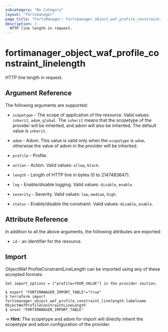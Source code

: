 ```yaml
---
subcategory: "No Category"
layout: "fortimanager"
page_title: "FortiManager: fortimanager_object_waf_profile_constraint_linelength"
description: |-
  HTTP line length in request.
---
```


# fortimanager_object_waf_profile_constraint_linelength
HTTP line length in request.

## Argument Reference


The following arguments are supported:

* `scopetype` - The scope of application of the resource. Valid values: `inherit`, `adom`, `global`. The `inherit` means that the scopetype of the provider will be inherited, and adom will also be inherited. The default value is `inherit`.
* `adom` - Adom. This value is valid only when the `scopetype` is `adom`, otherwise the value of adom in the provider will be inherited.
* `profile` - Profile.

* `action` - Action. Valid values: `allow`, `block`.

* `length` - Length of HTTP line in bytes (0 to 2147483647).
* `log` - Enable/disable logging. Valid values: `disable`, `enable`.

* `severity` - Severity. Valid values: `low`, `medium`, `high`.

* `status` - Enable/disable the constraint. Valid values: `disable`, `enable`.



## Attribute Reference

In addition to all the above arguments, the following attributes are exported:
* `id` - an identifier for the resource.

## Import

ObjectWaf ProfileConstraintLineLength can be imported using any of these accepted formats:
```
Set import_options = ["profile=YOUR_VALUE"] in the provider section.

$ export "FORTIMANAGER_IMPORT_TABLE"="true"
$ terraform import fortimanager_object_waf_profile_constraint_linelength.labelname ObjectWafProfileConstraintLineLength
$ unset "FORTIMANAGER_IMPORT_TABLE"
```
-> **Hint:** The scopetype and adom for import will directly inherit the scopetype and adom configuration of the provider.
